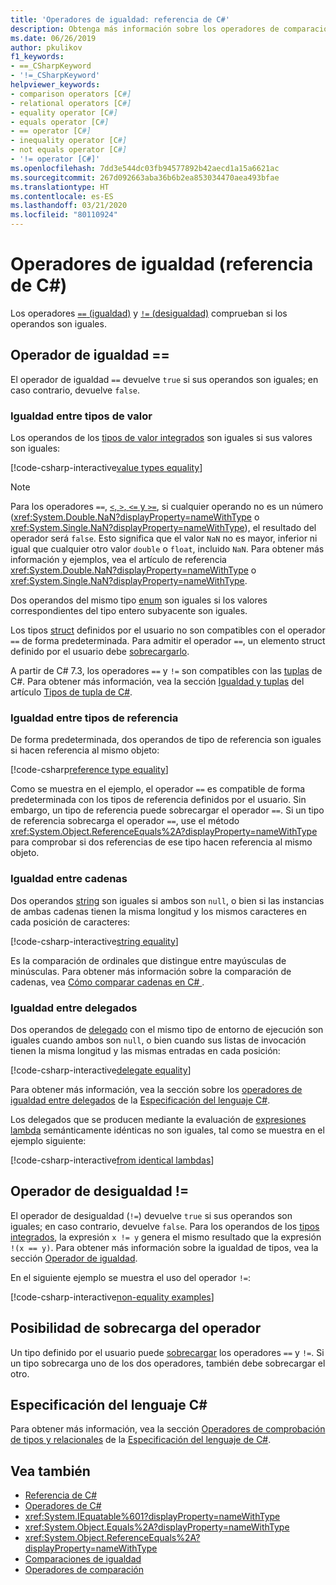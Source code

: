 ```yaml
---
title: 'Operadores de igualdad: referencia de C#'
description: Obtenga más información sobre los operadores de comparación de igualdad de C# y el tipo de igualdad de C#.
ms.date: 06/26/2019
author: pkulikov
f1_keywords:
- ==_CSharpKeyword
- '!=_CSharpKeyword'
helpviewer_keywords:
- comparison operators [C#]
- relational operators [C#]
- equality operator [C#]
- equals operator [C#]
- == operator [C#]
- inequality operator [C#]
- not equals operator [C#]
- '!= operator [C#]'
ms.openlocfilehash: 7dd3e544dc03fb94577892b42aecd1a15a6621ac
ms.sourcegitcommit: 267d092663aba36b6b2ea853034470aea493bfae
ms.translationtype: HT
ms.contentlocale: es-ES
ms.lasthandoff: 03/21/2020
ms.locfileid: "80110924"
---
```

# <a name="equality-operators-c-reference"></a>Operadores de igualdad (referencia de C#)

Los operadores [`==` (igualdad)](#equality-operator-) y [`!=` (desigualdad)](#inequality-operator-) comprueban si los operandos son iguales.

## <a name="equality-operator-"></a>Operador de igualdad ==

El operador de igualdad `==` devuelve `true` si sus operandos son iguales; en caso contrario, devuelve `false`.

### <a name="value-types-equality"></a>Igualdad entre tipos de valor

Los operandos de los [tipos de valor integrados](../builtin-types/value-types.md#built-in-value-types) son iguales si sus valores son iguales:

[!code-csharp-interactive[value types equality](snippets/EqualityOperators.cs#ValueTypesEquality)]

> [!NOTE]
> Para los operadores `==`, [`<`, `>`, `<=` y `>=`](comparison-operators.md), si cualquier operando no es un número (<xref:System.Double.NaN?displayProperty=nameWithType> o <xref:System.Single.NaN?displayProperty=nameWithType>), el resultado del operador será `false`. Esto significa que el valor `NaN` no es mayor, inferior ni igual que cualquier otro valor `double` o `float`, incluido `NaN`. Para obtener más información y ejemplos, vea el artículo de referencia <xref:System.Double.NaN?displayProperty=nameWithType> o <xref:System.Single.NaN?displayProperty=nameWithType>.

Dos operandos del mismo tipo [enum](../builtin-types/enum.md) son iguales si los valores correspondientes del tipo entero subyacente son iguales.

Los tipos [struct](../builtin-types/struct.md) definidos por el usuario no son compatibles con el operador `==` de forma predeterminada. Para admitir el operador `==`, un elemento struct definido por el usuario debe [sobrecargarlo](operator-overloading.md).

A partir de C# 7.3, los operadores `==` y `!=` son compatibles con las [tuplas](../../tuples.md) de C#. Para obtener más información, vea la sección [Igualdad y tuplas](../../tuples.md#equality-and-tuples) del artículo [Tipos de tupla de C#](../../tuples.md).

### <a name="reference-types-equality"></a>Igualdad entre tipos de referencia

De forma predeterminada, dos operandos de tipo de referencia son iguales si hacen referencia al mismo objeto:

[!code-csharp[reference type equality](snippets/EqualityOperators.cs#ReferenceTypesEquality)]

Como se muestra en el ejemplo, el operador `==` es compatible de forma predeterminada con los tipos de referencia definidos por el usuario. Sin embargo, un tipo de referencia puede sobrecargar el operador `==`. Si un tipo de referencia sobrecarga el operador `==`, use el método <xref:System.Object.ReferenceEquals%2A?displayProperty=nameWithType> para comprobar si dos referencias de ese tipo hacen referencia al mismo objeto.

### <a name="string-equality"></a>Igualdad entre cadenas

Dos operandos [string](../builtin-types/reference-types.md#the-string-type) son iguales si ambos son `null`, o bien si las instancias de ambas cadenas tienen la misma longitud y los mismos caracteres en cada posición de caracteres:

[!code-csharp-interactive[string equality](snippets/EqualityOperators.cs#StringEquality)]

Es la comparación de ordinales que distingue entre mayúsculas de minúsculas. Para obtener más información sobre la comparación de cadenas, vea [Cómo comparar cadenas en C# ](../../how-to/compare-strings.md).

### <a name="delegate-equality"></a>Igualdad entre delegados

Dos operandos de [delegado](../../programming-guide/delegates/index.md) con el mismo tipo de entorno de ejecución son iguales cuando ambos son `null`, o bien cuando sus listas de invocación tienen la misma longitud y las mismas entradas en cada posición:

[!code-csharp-interactive[delegate equality](snippets/EqualityOperators.cs#DelegateEquality)]

Para obtener más información, vea la sección sobre los [operadores de igualdad entre delegados](~/_csharplang/spec/expressions.md#delegate-equality-operators) de la [Especificación del lenguaje C#](~/_csharplang/spec/introduction.md).

Los delegados que se producen mediante la evaluación de [expresiones lambda](../../programming-guide/statements-expressions-operators/lambda-expressions.md) semánticamente idénticas no son iguales, tal como se muestra en el ejemplo siguiente:

[!code-csharp-interactive[from identical lambdas](snippets/EqualityOperators.cs#IdenticalLambdas)]

## <a name="inequality-operator-"></a>Operador de desigualdad !=

El operador de desigualdad (`!=`) devuelve `true` si sus operandos son iguales; en caso contrario, devuelve `false`. Para los operandos de los [tipos integrados](../builtin-types/built-in-types.md), la expresión `x != y` genera el mismo resultado que la expresión `!(x == y)`. Para obtener más información sobre la igualdad de tipos, vea la sección [Operador de igualdad](#equality-operator-).

En el siguiente ejemplo se muestra el uso del operador `!=`:

[!code-csharp-interactive[non-equality examples](snippets/EqualityOperators.cs#NonEquality)]

## <a name="operator-overloadability"></a>Posibilidad de sobrecarga del operador

Un tipo definido por el usuario puede [sobrecargar](operator-overloading.md) los operadores `==` y `!=`. Si un tipo sobrecarga uno de los dos operadores, también debe sobrecargar el otro.

## <a name="c-language-specification"></a>Especificación del lenguaje C#

Para obtener más información, vea la sección [Operadores de comprobación de tipos y relacionales](~/_csharplang/spec/expressions.md#relational-and-type-testing-operators) de la [Especificación del lenguaje de C#](~/_csharplang/spec/introduction.md).

## <a name="see-also"></a>Vea también

- [Referencia de C#](../index.md)
- [Operadores de C#](index.md)
- <xref:System.IEquatable%601?displayProperty=nameWithType>
- <xref:System.Object.Equals%2A?displayProperty=nameWithType>
- <xref:System.Object.ReferenceEquals%2A?displayProperty=nameWithType>
- [Comparaciones de igualdad](../../programming-guide/statements-expressions-operators/equality-comparisons.md)
- [Operadores de comparación](comparison-operators.md)
